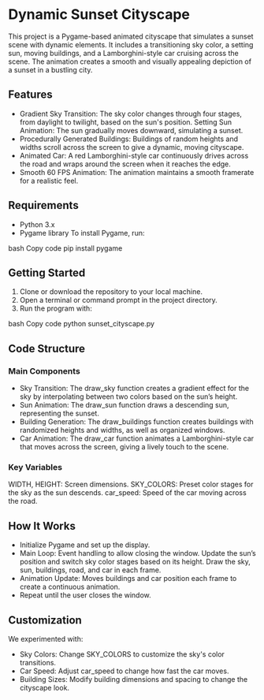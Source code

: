 # Dynamic Sunset Cityscape
This project is a Pygame-based animated cityscape that simulates a sunset scene with dynamic elements. It includes a transitioning sky color, a setting sun, moving buildings, and a Lamborghini-style car cruising across the scene. The animation creates a smooth and visually appealing depiction of a sunset in a bustling city.

## Features
- Gradient Sky Transition: The sky color changes through four stages, from daylight to twilight, based on the sun's position.
Setting Sun Animation: The sun gradually moves downward, simulating a sunset.
- Procedurally Generated Buildings: Buildings of random heights and widths scroll across the screen to give a dynamic, moving cityscape.
- Animated Car: A red Lamborghini-style car continuously drives across the road and wraps around the screen when it reaches the edge.
- Smooth 60 FPS Animation: The animation maintains a smooth framerate for a realistic feel.
  
## Requirements
- Python 3.x
- Pygame library
To install Pygame, run:

bash
Copy code
pip install pygame

## Getting Started
1. Clone or download the repository to your local machine.
2. Open a terminal or command prompt in the project directory.
3. Run the program with:
   
bash
Copy code
python sunset_cityscape.py

## Code Structure
### Main Components
- Sky Transition: The draw_sky function creates a gradient effect for the sky by interpolating between two colors based on the sun’s height.
- Sun Animation: The draw_sun function draws a descending sun, representing the sunset.
- Building Generation: The draw_buildings function creates buildings with randomized heights and widths, as well as organized windows.
- Car Animation: The draw_car function animates a Lamborghini-style car that moves across the screen, giving a lively touch to the scene.
  
### Key Variables
WIDTH, HEIGHT: Screen dimensions.
SKY_COLORS: Preset color stages for the sky as the sun descends.
car_speed: Speed of the car moving across the road.

## How It Works
- Initialize Pygame and set up the display.
- Main Loop:
Event handling to allow closing the window.
Update the sun’s position and switch sky color stages based on its height.
Draw the sky, sun, buildings, road, and car in each frame.
- Animation Update: Moves buildings and car position each frame to create a continuous animation.
- Repeat until the user closes the window.

## Customization
We experimented with:

- Sky Colors: Change SKY_COLORS to customize the sky's color transitions.
- Car Speed: Adjust car_speed to change how fast the car moves.
- Building Sizes: Modify building dimensions and spacing to change the cityscape look.
